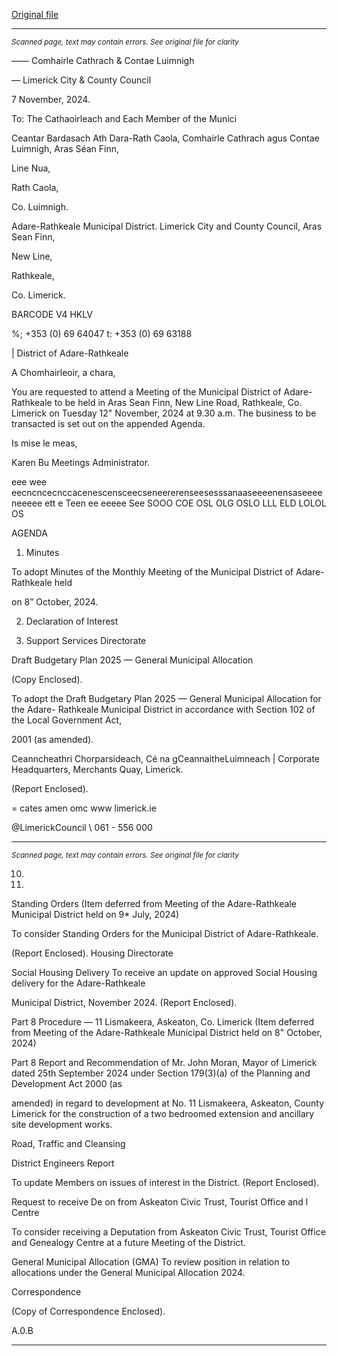 [Original file](https://www.limerick.ie/sites/default/files/media/documents/2024-11/agenda-monthly-meeting-of-the-municipal-district-of-adare-rathkeale-12th-november-2024_0.pdf)

---
*<small>Scanned page, text may contain errors. See original file for clarity</small>*  

_——_ Comhairle Cathrach
& Contae Luimnigh

— Limerick City
& County Council

7 November, 2024.

To: The Cathaoirleach and Each Member of the Munici

Ceantar Bardasach Ath Dara-Rath Caola,
Comhairle Cathrach agus Contae Luimnigh,
Aras Séan Finn,

Line Nua,

Rath Caola,

Co. Luimnigh.

Adare-Rathkeale Municipal District.
Limerick City and County Council,
Aras Sean Finn,

New Line,

Rathkeale,

Co. Limerick.

BARCODE V4 HKLV

%; +353 (0) 69 64047
t: +353 (0) 69 63188

| District of Adare-Rathkeale

A Chomhairleoir, a chara,

You are requested to attend a Meeting of the Municipal District of Adare-Rathkeale to be held in
Aras Sean Finn, New Line Road, Rathkeale, Co. Limerick on Tuesday 12" November, 2024 at 9.30
a.m. The business to be transacted is set out on the appended Agenda.

Is mise le meas,

Karen Bu
Meetings Administrator.

eee wee eecncncecnccacenescensceecseneererenseesesssanaaseeeenensaseeeeneeeee ett e Teen ee eeeee See SOOO COE OSL OLG OSLO LLL ELD LOLOL OS

AGENDA

1. Minutes

To adopt Minutes of the Monthly Meeting of the Municipal District of Adare-Rathkeale held

on 8” October, 2024.

2. Declaration of Interest

3. Support Services Directorate

Draft Budgetary Plan 2025 — General Municipal Allocation

(Copy Enclosed).

To adopt the Draft Budgetary Plan 2025 — General Municipal Allocation for the Adare-
Rathkeale Municipal District in accordance with Section 102 of the Local Government Act,

2001 (as amended).

Ceanncheathri Chorparsideach, Cé na gCeannaitheLuimneach |
Corporate Headquarters, Merchants Quay, Limerick.

(Report Enclosed).

= cates amen omc
www limerick.ie

@LimerickCouncil
\ 061 - 556 000


---
*<small>Scanned page, text may contain errors. See original file for clarity</small>*  

10.

11.

Standing Orders (Item deferred from Meeting of the Adare-Rathkeale Municipal District
held on 9* July, 2024)

To consider Standing Orders for the Municipal District of Adare-Rathkeale.

(Report Enclosed).
Housing Directorate

Social Housing Delivery
To receive an update on approved Social Housing delivery for the Adare-Rathkeale

Municipal District, November 2024.
(Report Enclosed).

Part 8 Procedure — 11 Lismakeera, Askeaton, Co. Limerick (Item deferred from Meeting
of the Adare-Rathkeale Municipal District held on 8" October, 2024)

Part 8 Report and Recommendation of Mr. John Moran, Mayor of Limerick dated 25th
September 2024 under Section 179(3)(a) of the Planning and Development Act 2000 (as

amended) in regard to development at No. 11 Lismakeera, Askeaton, County Limerick for
the construction of a two bedroomed extension and ancillary site development works.

Road, Traffic and Cleansing

District Engineers Report

To update Members on issues of interest in the District.
(Report Enclosed).

Request to receive De on from Askeaton Civic Trust, Tourist Office and l
Centre

To consider receiving a Deputation from Askeaton Civic Trust, Tourist Office and Genealogy
Centre at a future Meeting of the District.

General Municipal Allocation (GMA)
To review position in relation to allocations under the General Municipal Allocation 2024.

Correspondence

(Copy of Correspondence Enclosed).

A.0.B


---
